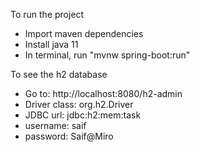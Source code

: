 To run the project
- Import maven dependencies
- Install java 11
- In terminal, run "mvnw spring-boot:run"

To see the h2 database
- Go to: http://localhost:8080/h2-admin
- Driver class: org.h2.Driver
- JDBC url: jdbc:h2:mem:task
- username: saif
- password: Saif@Miro